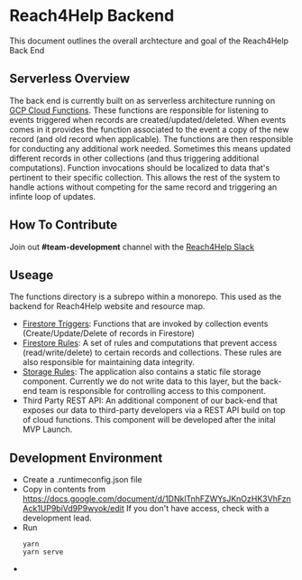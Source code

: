 # Reach4Help Backend

This document outlines the overall archtecture and goal of the Reach4Help Back End

## Serverless Overview

The back end is currently built on as serverless architecture running on [GCP Cloud Functions](https://cloud.google.com/functions/).
These functions are responsible for listening to events triggered when records are created/updated/deleted.
When events comes in it provides the function associated to the event a copy of the new record (and old record when applicable).
The functions are then responsible for conducting any additional work needed.
Sometimes this means updated different records in other collections (and thus triggering additional computations).
Function invocations should be localized to data that's pertinent to their specific collection.
This allows the rest of the system to handle actions without competing for the same record and triggering an infinte loop of updates.

## How To Contribute

Join out **#team-development** channel with the [Reach4Help Slack](https://join.slack.com/t/reach4help/shared_invite/zt-cu9pfz83-pAIKBDha17r5~W4thvn2Bw)

## Useage

The functions directory is a subrepo within a monorepo.  This used as the backend for Reach4Help website and resource map.

- [Firestore Triggers](https://firebase.google.com/docs/functions/firestore-events): Functions that are invoked by collection events (Create/Update/Delete of records in Firestore)
- [Firestore Rules](https://firebase.google.com/docs/firestore/security/get-started): A set of rules and computations that prevent access (read/write/delete) to certain records and collections. 
These rules are also responsible for maintaining data integrity.
- [Storage Rules](https://firebase.google.com/docs/storage/security): The application also contains a static file storage component.
Currently we do not write data to this layer, but the back-end team is responsible for controlling access to this component.
- Third Party REST API: An additional component of our back-end that exposes our data to third-party developers via a REST API build on top of cloud functions.
This component will be developed after the inital MVP Launch.

## Development Environment
- Create a .runtimeconfig.json file
- Copy in contents from https://docs.google.com/document/d/1DNklTnhFZWYsJKnOzHK3VhFznAck1UP9biVd9P9wyok/edit If you don't have access, check with a development lead.
- Run
  ```
  yarn
  yarn serve
  ```
- 

